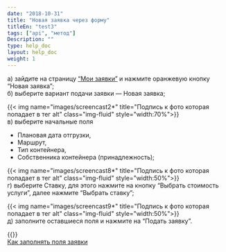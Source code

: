 ```yaml
---
date: "2018-10-31"
title: "Новая заявка через форму"
titleEn: "test3"
tags: ["api", "метод"]
Description: ""
type: help_doc
layout: help_doc
weight: 1
---
```


а) зайдите на страницу <a href="https://my.fesco.com/requests" target="_blank">“Мои заявки”</a>   и нажмите оранжевую кнопку “Новая заявка”; <br/>
б) выберите вариант подачи заявки — Новая заявка;

{{< img name="images/screencast2*" title="Подпись к фото которая попадает в тег alt" class="img-fluid" style="width:70%">}} <br/>
в) выберите начальные поля

- Плановая дата отгрузки, 
- Маршрут, 
- Тип контейнера, 
- Собственника контейнера (принадлежность);

{{< img name="images/screencast8*" title="Подпись к фото которая попадает в тег alt" class="img-fluid" style="width:50%">}} <br/>
г) выберите Ставку, 
для этого нажмите на кнопку “Выбрать стоимость услуги”, далее нажмите “Выбрать ставку”;

{{< img name="images/screencast9*" title="Подпись к фото которая попадает в тег alt" class="img-fluid" style="width:50%">}} <br/>
д) заполните оставшиеся поля и нажмите на “Подать заявку”. <br/>

{{<alert icon="envelope" color="alert8-light" text="После отправки заявки вам будет отправлено уведомление с деталями заявки на электронный адрес. По желанию вы можете продолжать переписку, нажимая ОТВЕТИТЬ  на письмо заявки." close="false">}} 
<br/>
[Как заполнять поля заявки](/new_order/fields/)
